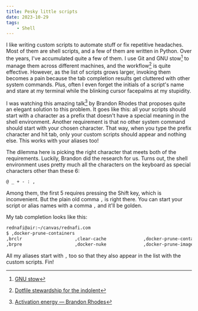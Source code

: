```yaml
---
title: Pesky little scripts
date: 2023-10-29
tags:
    - Shell
---
```


I like writing custom scripts to automate stuff or fix repetitive headaches. Most of them
are shell scripts, and a few of them are written in Python. Over the years, I've accumulated
quite a few of them. I use Git and GNU stow[^1] to manage them across different machines,
and the workflow[^2] is quite effective. However, as the list of scripts grows larger,
invoking them becomes a pain because the tab completion results get cluttered with other
system commands. Plus, often I even forget the initials of a script's name and stare at my
terminal while the blinking cursor facepalms at my stupidity.

I was watching this amazing talk[^3] by Brandon Rhodes that proposes quite an elegant
solution to this problem. It goes like this: all your scripts should start with a character
as a prefix that doesn't have a special meaning in the shell environment. Another
requirement is that no other system command should start with your chosen character. That
way, when you type the prefix character and hit tab, only your custom scripts should appear
and nothing else. This works with your aliases too!

The dilemma here is picking the right character that meets both of the requirements.
Luckily, Brandon did the research for us. Turns out, the shell environment uses pretty much
all the characters on the keyboard as special characters other than these 6:

```txt
@ _ + - : ,
```

Among them, the first 5 requires pressing the Shift key, which is inconvenient. But the
plain old comma `,` is right there. You can start your script or alias names with a comma
`,` and it'll be golden.

My tab completion looks like this:

```txt
rednafi@air:~/canvas/rednafi.com
$ ,docker-prune-containers
,brclr                    ,clear-cache              ,docker-prune-containers  ,redis
,brpre                    ,docker-nuke              ,docker-prune-images      ,www
```

All my aliases start with `,` too so that they also appear in the list with the custom
scripts. Fin!

[^1]: [GNU stow](https://www.gnu.org/software/stow/)
[^2]: [Dotfile stewardship for the indolent](./misc/dotfile_stewardship_for_the_indolent)
[^3]: [Activation energy — Brandon Rhodes](https://www.youtube.com/watch?v=pybtvFFRYFs)
